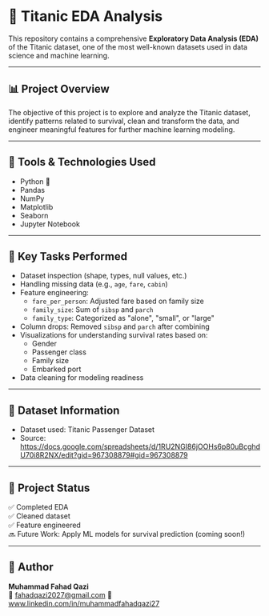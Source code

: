 # 🚢 Titanic EDA Analysis

This repository contains a comprehensive **Exploratory Data Analysis (EDA)** of the Titanic dataset, one of the most well-known datasets used in data science and machine learning.

---

## 📊 Project Overview

The objective of this project is to explore and analyze the Titanic dataset, identify patterns related to survival, clean and transform the data, and engineer meaningful features for further machine learning modeling.

---

## 🧰 Tools & Technologies Used

- Python 🐍
- Pandas
- NumPy
- Matplotlib
- Seaborn
- Jupyter Notebook

---

## 📝 Key Tasks Performed

- Dataset inspection (shape, types, null values, etc.)
- Handling missing data (e.g., `age`, `fare`, `cabin`)
- Feature engineering:
  - `fare_per_person`: Adjusted fare based on family size
  - `family_size`: Sum of `sibsp` and `parch`
  - `family_type`: Categorized as "alone", "small", or "large"
- Column drops: Removed `sibsp` and `parch` after combining
- Visualizations for understanding survival rates based on:
  - Gender
  - Passenger class
  - Family size
  - Embarked port
- Data cleaning for modeling readiness

---

## 📁 Dataset Information

- Dataset used: Titanic Passenger Dataset  
- Source: https://docs.google.com/spreadsheets/d/1RU2NGI86jOOHs6p80uBcghdU70i8R2NX/edit?gid=967308879#gid=967308879

---

## 📌 Project Status

✅ Completed EDA  
✅ Cleaned dataset  
✅ Feature engineered  
🔜 Future Work: Apply ML models for survival prediction (coming soon!)

---

## 🧠 Author

**Muhammad Fahad Qazi**  
📧 fahadqazi2027@gmail.com 
🔗 www.linkedin.com/in/muhammadfahadqazi27
